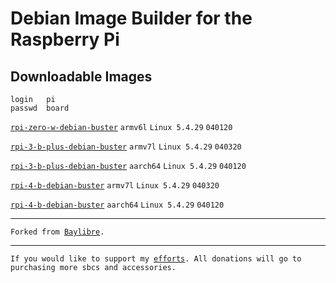 # Debian Image Builder for the Raspberry Pi
<h2>Downloadable Images</h2>

```
login   pi
passwd  board
```

<code><a href="http://www.mediafire.com/file/my4b4m54jbrpibg/rpi-zero-w-debian-buster.7z/file">rpi-zero-w-debian-buster</a></code> <code>armv6l</code> <code>Linux 5.4.29</code> <code>040120</code>

<code><a href="http://www.mediafire.com/file/baa18kbuxxar8ky/rpi-3-b-plus-debian-buster-v7.7z/file">rpi-3-b-plus-debian-buster</a></code> <code>armv7l</code> <code>Linux 5.4.29</code> <code>040320</code>

<code><a href="http://www.mediafire.com/file/rewyhxvtrr72qrn/rpi-3-b-plus-debian-buster.7z/file">rpi-3-b-plus-debian-buster</a></code> <code>aarch64</code> <code>Linux 5.4.29</code> <code>040120</code>

<code><a href="http://www.mediafire.com/file/7gp0h7iy26et8ay/rpi-4-b-debian-buster-v7l.7z/file">rpi-4-b-debian-buster</a></code> <code>armv7l</code> <code>Linux 5.4.29</code> <code>040320</code>

<code><a href="http://www.mediafire.com/file/t0sum2xe1iivkjv/rpi-4-b-debian-buster.7z/file">rpi-4-b-debian-buster</a></code> <code>aarch64</code> <code>Linux 5.4.29</code> <code>040120</code>

<hr>
<code>Forked from <a href="https://github.com/BayLibre/libretech-image-builder">Baylibre</a>.</code>
<hr>
<code>If you would like to support my <a href="https://www.paypal.com/cgi-bin/webscr?cmd=_donations&business=VG8GP2SY4CEEW&item_name=For+new+single+board+computers+and+accessories.&currency_code=USD&source=url">efforts</a>. All donations will go to purchasing more sbcs and accessories.</code>
